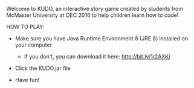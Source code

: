 Welcome to KUDO, an interactive story game created by students from
McMaster University at OEC 2016 to help children learn how to code!

HOW TO PLAY:

- Make sure you have Java Runtime Environment 8 (JRE 8) installed on your computer
	- If you don't, you can download it here: http://bit.ly/1r2AXKi

- Click the KUDO.jar file

- Have fun!
